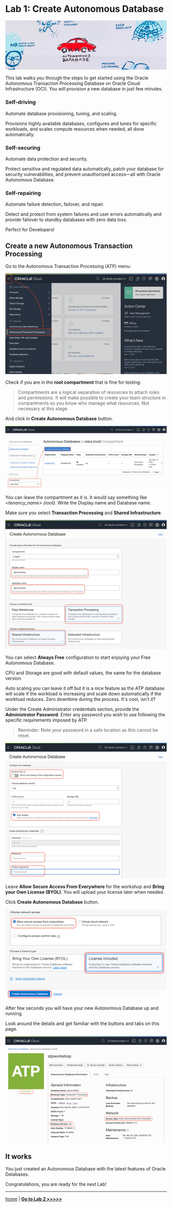 # Lab 1: Create Autonomous Database

![Autonomous](../images/adb_banner.png)

This lab walks you through the steps to get started using the Oracle Autonomous Transaction Processing Database on Oracle Cloud Infrastructure (OCI). You will provision a new database in just few minutes.

### Self-driving

Automate database provisioning, tuning, and scaling.

Provisions highly available databases, configures and tunes for specific workloads, and scales compute resources when needed, all done automatically.

### Self-securing

Automate data protection and security.

Protect sensitive and regulated data automatically, patch your database for security vulnerabilities, and prevent unauthorized access—all with Oracle Autonomous Database.

### Self-repairing

Automate failure detection, failover, and repair.

Detect and protect from system failures and user errors automatically and provide failover to standby databases with zero data loss.

Perfect for Developers!

## Create a new Autonomous Transaction Processing

Go to the Autonomous Transaction Processing (ATP) menu:

![Menu ATP](./../images/menu_atp.png)

Check if you are in the **root compartment** that is fine for testing.

> Compartments are a logical separation of resources to attach roles and permissions. It will make possible to create your team structure in compartments so you know who manage what resources. Not necessary at this stage.

And click in **Create Autonomous Database** button.

![ATPs](./../images/atps.png)

You can leave the compartment as it is. It would say something like _<tenancy_name> (root)_. Write the Display name and Database name.

Make sure you select **Transaction Processing** and **Shared Infrastructure**.

![ATP Creation](../images/atp_creation_1.png)

You can select **Always Free** configuration to start enjoying your Free Autonomous Database.

CPU and Storage are good with default values, the same for the database version.

Auto scaling you can leave it off but it is a nice feature as the ATP database will scale if the workload is increasing and scale down automatically if the workload reduces. Zero downtime during the process. It's cool, isn't it?

Under the Create Administrator credentials section, provide the **Administrator Password**. Enter any password you wish to use following the specific requirements imposed by ATP.

> Reminder: Note your password in a safe location as this cannot be reset.

![ATP Creation](../images/atp_creation_2.png)

Leave **Allow Secure Access From Everywhere** for the workshop and **Bring your Own License (BYOL)**. You will upload your license later when needed.

Click **Create Autonomous Database** button.

![ATP Creation](../images/atp_creation_3.png)
![ATP Creation](../images/atp_creation_4.png)

After few seconds you will have your new Autonomous Database up and running.

Look around the details and get familiar with the buttons and tabs on this page.

![ATP Details](../images/atp_details.png)

## It works

You just created an Autonomous Database with the latest features of Oracle Databases.

Congratulations, you are ready for the next Lab!

---

[home](../README.md) | [**Go to Lab 2 >>>>>**](../lab2apex/README.md)
